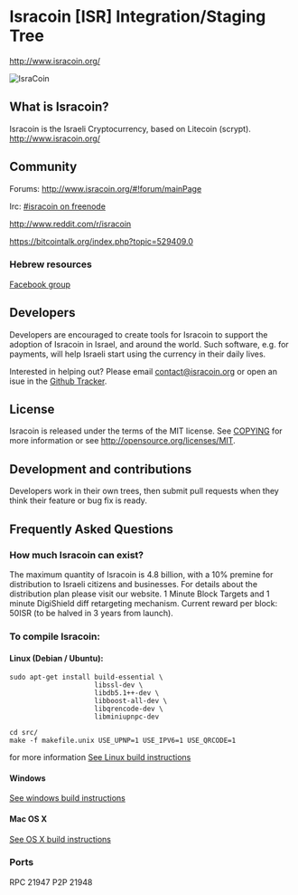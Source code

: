 # Isracoin [ISR] Integration/Staging Tree
http://www.isracoin.org/

![IsraCoin](http://static.tumblr.com/bgodquo/Su9n2vc6h/cf6ac5_b7076162a3ad42df8fa31b56702c0bf5.png_srz_p_280_280_75_22_0.50_1.20_0.png)

## What is Isracoin?
Isracoin is the Israeli Cryptocurrency, based on Litecoin (scrypt).
http://www.isracoin.org/

## Community

Forums: http://www.isracoin.org/#!forum/mainPage

Irc: [#isracoin on freenode](http://webchat.freenode.net/?channels=%23isracoin)

http://www.reddit.com/r/isracoin

https://bitcointalk.org/index.php?topic=529409.0

### Hebrew resources

[Facebook group](https://www.facebook.com/groups/IsraelCoin/221631171369855/)

## Developers

Developers are encouraged to create tools for Isracoin to support the adoption of Isracoin in Israel, and around the world. Such software, e.g. for payments, will help Israeli start using the currency in their daily lives.

Interested in helping out? Please email contact@isracoin.org or open an isue in the [Github Tracker](https://github.com/israelcoin/Isracoin/issues).

## License
Isracoin is released under the terms of the MIT license. See [COPYING](COPYING)
for more information or see http://opensource.org/licenses/MIT.

## Development and contributions
Developers work in their own trees, then submit pull requests when they think
their feature or bug fix is ready.

## Frequently Asked Questions

### How much Isracoin can exist?
The maximum quantity of Isracoin is 4.8 billion, with a 10% premine for distribution to Israeli citizens and businesses.
For details about the distribution plan please visit our website.
1 Minute Block Targets and 1 minute DigiShield diff retargeting mechanism.
Current reward per block: 50ISR  (to be halved in 3 years from launch).

### To compile Isracoin:

#### Linux (Debian / Ubuntu):

    sudo apt-get install build-essential \
                         libssl-dev \
                         libdb5.1++-dev \
                         libboost-all-dev \
                         libqrencode-dev \
                         libminiupnpc-dev

    cd src/
    make -f makefile.unix USE_UPNP=1 USE_IPV6=1 USE_QRCODE=1

for more information [See Linux build instructions](doc/build-unix.md)

#### Windows
[See windows build instructions](doc/build-msw.mdd)

#### Mac OS X
[See OS X build instructions](doc/build-osx.md)

### Ports
RPC 21947
P2P 21948


